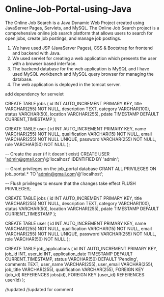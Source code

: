 # Online-Job-Portal-using-Java
The Online Job Search is a Java Dynamic Web Project created using JavaServer Pages, Servlets, and MySQL. 
The Online Job Search project is a comprehensive online job search platform that allows users to search for open jobs, create job postings, and manage job postings.
1. We have used JSP (JavaServer Pages), CSS & Bootstrap for frontend and backend with Java. 
2. We used servlet  for creating a web application which presents the user with a browser based interface.  
3. The backend database for the web application is MySQL and I have used MySQL workbench and MySQL query browser for managing the database. 
4. The web application is deployed in the tomcat server.


add dependency for servelet

CREATE TABLE jobs (
    id INT AUTO_INCREMENT PRIMARY KEY,
    title VARCHAR(255) NOT NULL,
    description TEXT,
    category VARCHAR(100),
    status VARCHAR(50),
    location VARCHAR(255),
    pdate TIMESTAMP DEFAULT CURRENT_TIMESTAMP
);


CREATE TABLE user (
    id INT AUTO_INCREMENT PRIMARY KEY,
    name VARCHAR(255) NOT NULL,
    qualification VARCHAR(15) NOT NULL,
    email VARCHAR(255) NOT NULL UNIQUE,
    password VARCHAR(255) NOT NULL,
    role VARCHAR(50) NOT NULL
);


-- Create the user (if it doesn't exist)
CREATE USER 'admin@gmail.com'@'localhost' IDENTIFIED BY 'admin';

-- Grant privileges on the job_portal database
GRANT ALL PRIVILEGES ON job_portal.* TO 'admin@gmail.com'@'localhost';

-- Flush privileges to ensure that the changes take effect
FLUSH PRIVILEGES;

CREATE TABLE jobs (
    id INT AUTO_INCREMENT PRIMARY KEY,
    title VARCHAR(255) NOT NULL,
    description TEXT,
    category VARCHAR(100),
    status VARCHAR(50),
    location VARCHAR(255),
    pdate TIMESTAMP DEFAULT CURRENT_TIMESTAMP
);

CREATE TABLE user (
    id INT AUTO_INCREMENT PRIMARY KEY,
    name VARCHAR(255) NOT NULL,
    qualification VARCHAR(15) NOT NULL,
    email VARCHAR(255) NOT NULL UNIQUE,
    password VARCHAR(255) NOT NULL,
    role VARCHAR(50) NOT NULL
);

CREATE TABLE job_applications (
    id INT AUTO_INCREMENT PRIMARY KEY,
    job_id INT,
    user_id INT,
    application_date TIMESTAMP DEFAULT CURRENT_TIMESTAMP,
    status VARCHAR(50) DEFAULT 'Pending',
    comments TEXT,
    user_name VARCHAR(255),
    user_email VARCHAR(255),
    job_title VARCHAR(255),
    qualification VARCHAR(255),
    FOREIGN KEY (job_id) REFERENCES jobs(id),
    FOREIGN KEY (user_id) REFERENCES user(id)
);

//updated
//updated for comment
